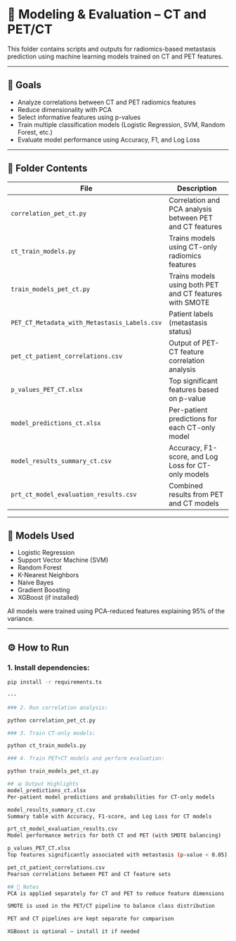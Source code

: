 # 🧪 Modeling & Evaluation – CT and PET/CT

This folder contains scripts and outputs for radiomics-based metastasis prediction using machine learning models trained on CT and PET features.

---

## 🎯 Goals

- Analyze correlations between CT and PET radiomics features
- Reduce dimensionality with PCA
- Select informative features using p-values
- Train multiple classification models (Logistic Regression, SVM, Random Forest, etc.)
- Evaluate model performance using Accuracy, F1, and Log Loss

---

## 📁 Folder Contents

| File | Description |
|------|-------------|
| `correlation_pet_ct.py` | Correlation and PCA analysis between PET and CT features |
| `ct_train_models.py` | Trains models using CT-only radiomics features |
| `train_models_pet_ct.py` | Trains models using both PET and CT features with SMOTE |
| `PET_CT_Metadata_with_Metastasis_Labels.csv` | Patient labels (metastasis status) |
| `pet_ct_patient_correlations.csv` | Output of PET-CT feature correlation analysis |
| `p_values_PET_CT.xlsx` | Top significant features based on p-value |
| `model_predictions_ct.xlsx` | Per-patient predictions for each CT-only model |
| `model_results_summary_ct.csv` | Accuracy, F1-score, and Log Loss for CT-only models |
| `prt_ct_model_evaluation_results.csv` | Combined results from PET and CT models |

---

## 🤖 Models Used

- Logistic Regression  
- Support Vector Machine (SVM)  
- Random Forest  
- K-Nearest Neighbors  
- Naive Bayes  
- Gradient Boosting  
- XGBoost (if installed)

All models were trained using PCA-reduced features explaining 95% of the variance.

---

## ⚙️ How to Run

### 1. Install dependencies:
```bash
pip install -r requirements.tx

---

### 2. Run correlation analysis:

python correlation_pet_ct.py

### 3. Train CT-only models:

python ct_train_models.py

### 4. Train PET+CT models and perform evaluation:

python train_models_pet_ct.py

## 📊 Output Highlights
model_predictions_ct.xlsx
Per-patient model predictions and probabilities for CT-only models

model_results_summary_ct.csv
Summary table with Accuracy, F1-score, and Log Loss for CT models

prt_ct_model_evaluation_results.csv
Model performance metrics for both CT and PET (with SMOTE balancing)

p_values_PET_CT.xlsx
Top features significantly associated with metastasis (p-value < 0.05)

pet_ct_patient_correlations.csv
Pearson correlations between PET and CT feature sets

## 📌 Notes
PCA is applied separately for CT and PET to reduce feature dimensions

SMOTE is used in the PET/CT pipeline to balance class distribution

PET and CT pipelines are kept separate for comparison

XGBoost is optional – install it if needed




